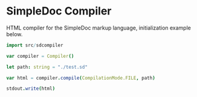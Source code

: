 # SimpleDoc Compiler

HTML compiler for the SimpleDoc markup language, initialization example below.

```nim
import src/sdcompiler

var compiler = Compiler()

let path: string = "./test.sd"

var html = compiler.compile(CompilationMode.FILE, path)

stdout.write(html)
```
